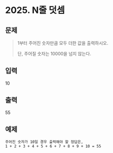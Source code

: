 # 2025. N줄 덧셈
## 문제
> 1부터 주어진 숫자만큼 모두 더한 값을 출력하시오.
> 
> 단, 주어질 숫자는 10000을 넘지 않는다.
## 입력
10
## 출력
55

## 예제
```
주어진 숫자가 10일 경우 출력해야 할 정답은,
1 + 2 + 3 + 4 + 5 + 6 + 7 + 8 + 9 + 10 = 55
```